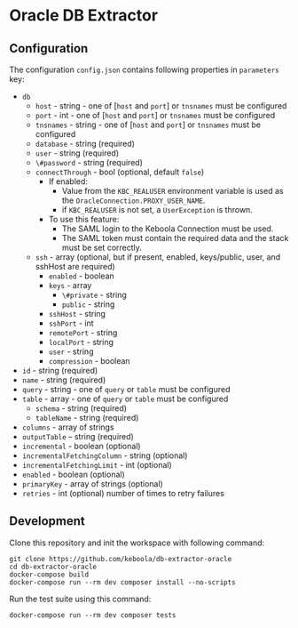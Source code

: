 # Oracle DB Extractor

## Configuration
The configuration `config.json` contains following properties in `parameters` key:
- `db`
    - `host` - string - one of [`host` and `port`] or `tnsnames` must be configured
    - `port` - int - one of [`host` and `port`] or `tnsnames` must be configured
    - `tnsnames` - string - one of [`host` and `port`] or `tnsnames` must be configured
    - `database` - string (required)
    - `user` - string (required)
    - `\#password` - string (required)
    - `connectThrough` - bool (optional, default `false`)
        - If enabled:
            - Value from the `KBC_REALUSER` environment variable is used as the `OracleConnection.PROXY_USER_NAME`.
            - if `KBC_REALUSER` is not set, a `UserException` is thrown.
        - To use this feature:
            - The SAML login to the Keboola Connection must be used.
            - The SAML token must contain the required data and the stack must be set correctly.
    - `ssh` - array (optional, but if present, enabled, keys/public, user, and sshHost are required)
        - `enabled` - boolean
        - `keys` - array
            - `\#private` - string 
            - `public` - string
        - `sshHost` - string
        - `sshPort` - int
        - `remotePort` - string
        - `localPort` - string
        - `user` - string
        - `compression` - boolean
- `id` - string (required)
- `name` - string (required)
- `query` - string - one of `query` or `table` must be configured
- `table` - array - one of `query` or `table` must be configured
    - `schema` - string (required)
    - `tableName` - string (required)
- `columns` - array of strings
- `outputTable` – string (required)
- `incremental` - boolean (optional)
- `incrementalFetchingColumn` - string (optional)
- `incrementalFetchingLimit` - int (optional)
- `enabled` - boolean (optional)
- `primaryKey` - array of strings (optional)
- `retries` - int (optional) number of times to retry failures

## Development
 
Clone this repository and init the workspace with following command:

```
git clone https://github.com/keboola/db-extractor-oracle
cd db-extractor-oracle
docker-compose build
docker-compose run --rm dev composer install --no-scripts
```

Run the test suite using this command:

```
docker-compose run --rm dev composer tests
```
